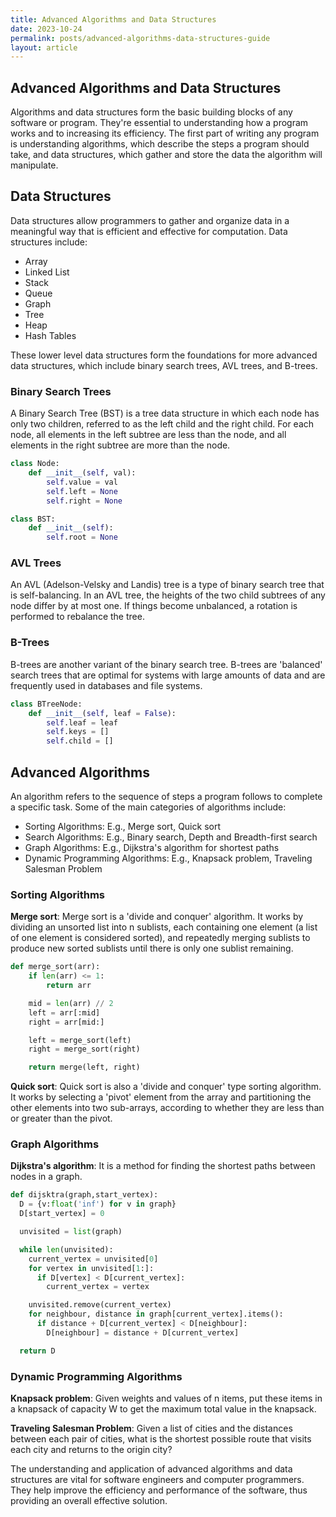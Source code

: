 ```yaml
---
title: Advanced Algorithms and Data Structures
date: 2023-10-24
permalink: posts/advanced-algorithms-data-structures-guide
layout: article
---
```


## Advanced Algorithms and Data Structures

Algorithms and data structures form the basic building blocks of any software or program. They're essential to understanding how a program works and to increasing its efficiency. The first part of writing any program is understanding algorithms, which describe the steps a program should take, and data structures, which gather and store the data the algorithm will manipulate.

## Data Structures

Data structures allow programmers to gather and organize data in a meaningful way that is efficient and effective for computation. Data structures include:

- Array
- Linked List
- Stack
- Queue
- Graph
- Tree
- Heap
- Hash Tables

These lower level data structures form the foundations for more advanced data structures, which include binary search trees, AVL trees, and B-trees.

### Binary Search Trees

A Binary Search Tree (BST) is a tree data structure in which each node has only two children, referred to as the left child and the right child. For each node, all elements in the left subtree are less than the node, and all elements in the right subtree are more than the node.

```python
class Node:
    def __init__(self, val):
        self.value = val
        self.left = None
        self.right = None

class BST:
    def __init__(self):
        self.root = None
```

### AVL Trees

An AVL (Adelson-Velsky and Landis) tree is a type of binary search tree that is self-balancing. In an AVL tree, the heights of the two child subtrees of any node differ by at most one. If things become unbalanced, a rotation is performed to rebalance the tree.

### B-Trees

B-trees are another variant of the binary search tree. B-trees are 'balanced' search trees that are optimal for systems with large amounts of data and are frequently used in databases and file systems.

```python
class BTreeNode:
    def __init__(self, leaf = False):
        self.leaf = leaf
        self.keys = []
        self.child = []
```

## Advanced Algorithms

An algorithm refers to the sequence of steps a program follows to complete a specific task. Some of the main categories of algorithms include:

- Sorting Algorithms: E.g., Merge sort, Quick sort
- Search Algorithms: E.g., Binary search, Depth and Breadth-first search
- Graph Algorithms: E.g., Dijkstra's algorithm for shortest paths
- Dynamic Programming Algorithms: E.g., Knapsack problem, Traveling Salesman Problem

### Sorting Algorithms

**Merge sort**: Merge sort is a 'divide and conquer' algorithm. It works by dividing an unsorted list into n sublists, each containing one element (a list of one element is considered sorted), and repeatedly merging sublists to produce new sorted sublists until there is only one sublist remaining.

```python
def merge_sort(arr):
    if len(arr) <= 1:
        return arr

    mid = len(arr) // 2
    left = arr[:mid]
    right = arr[mid:]

    left = merge_sort(left)
    right = merge_sort(right)

    return merge(left, right)
```

**Quick sort**: Quick sort is also a 'divide and conquer' type sorting algorithm. It works by selecting a 'pivot' element from the array and partitioning the other elements into two sub-arrays, according to whether they are less than or greater than the pivot.

### Graph Algorithms

**Dijkstra's algorithm**: It is a method for finding the shortest paths between nodes in a graph.

```python
def dijsktra(graph,start_vertex):
  D = {v:float('inf') for v in graph}
  D[start_vertex] = 0

  unvisited = list(graph)

  while len(unvisited):
    current_vertex = unvisited[0]
    for vertex in unvisited[1:]:
      if D[vertex] < D[current_vertex]:
        current_vertex = vertex

    unvisited.remove(current_vertex)
    for neighbour, distance in graph[current_vertex].items():
      if distance + D[current_vertex] < D[neighbour]:
        D[neighbour] = distance + D[current_vertex]

  return D
```

### Dynamic Programming Algorithms

**Knapsack problem**: Given weights and values of n items, put these items in a knapsack of capacity W to get the maximum total value in the knapsack.

**Traveling Salesman Problem**: Given a list of cities and the distances between each pair of cities, what is the shortest possible route that visits each city and returns to the origin city?

The understanding and application of advanced algorithms and data structures are vital for software engineers and computer programmers. They help improve the efficiency and performance of the software, thus providing an overall effective solution.
